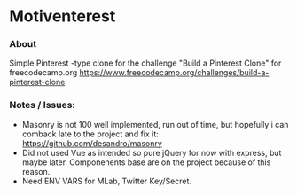 # Motiventerest

### About
Simple Pinterest -type clone for the challenge "Build a Pinterest Clone" for freecodecamp.org
https://www.freecodecamp.org/challenges/build-a-pinterest-clone

### Notes / Issues:
- Masonry is not 100 well implemented, run out of time, but hopefully i can comback late to the project and fix it: https://github.com/desandro/masonry
- Did not used Vue as intended so pure jQuery for now with express, but maybe later. Componenents base are on the project because of this reason.
- Need ENV VARS for MLab, Twitter Key/Secret.
